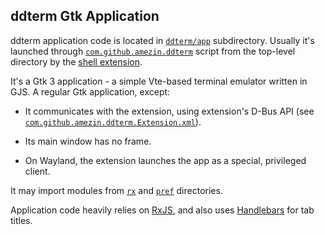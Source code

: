 ddterm Gtk Application
----------------------

ddterm application code is located in [`ddterm/app`] subdirectory. Usually it's
launched through [`com.github.amezin.ddterm`] script from the top-level
directory by the [shell extension].

It's a Gtk 3 application - a simple Vte-based terminal emulator written in
GJS. A regular Gtk application, except:

* It communicates with the extension, using extension's D-Bus API
(see [`com.github.amezin.ddterm.Extension.xml`]).

* Its main window has no frame.

* On Wayland, the extension launches the app as a special, privileged client.

It may import modules from [`rx`] and [`pref`] directories.

Application code heavily relies on [RxJS], and also uses [Handlebars]
for tab titles.

[`ddterm/app`]: /ddterm/app
[`com.github.amezin.ddterm`]: /com.github.amezin.ddterm
[shell extension]: /ddterm/shell

[`rx`]: /ddterm/rx
[`pref`]: /ddterm/pref

[RxJS]: https://rxjs.dev/
[Handlebars]: https://handlebarsjs.com/

[`com.github.amezin.ddterm.Extension.xml`]: /ddterm/com.github.amezin.ddterm.Extension.xml
